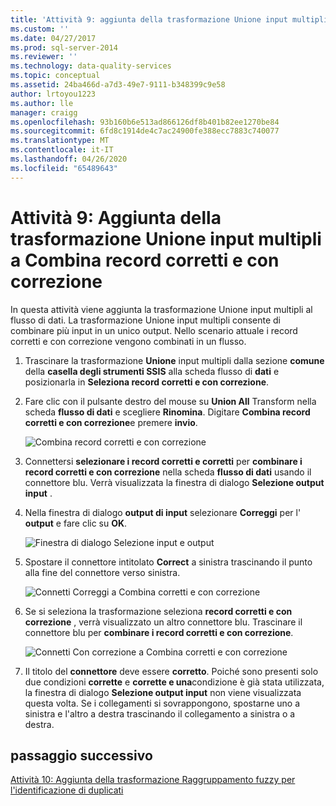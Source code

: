 ```yaml
---
title: 'Attività 9: aggiunta della trasformazione Unione input multipli per combinare record corretti e con correzione | Microsoft Docs'
ms.custom: ''
ms.date: 04/27/2017
ms.prod: sql-server-2014
ms.reviewer: ''
ms.technology: data-quality-services
ms.topic: conceptual
ms.assetid: 24ba466d-a7d3-49e7-9111-b348399c9e58
author: lrtoyou1223
ms.author: lle
manager: craigg
ms.openlocfilehash: 93b160b6e513ad866126df8b401b82ee1270be84
ms.sourcegitcommit: 6fd8c1914de4c7ac24900fe388ecc7883c740077
ms.translationtype: MT
ms.contentlocale: it-IT
ms.lasthandoff: 04/26/2020
ms.locfileid: "65489643"
---
```

# <a name="task-9-adding-union-all-transform-to-combine-correct-and-corrected-records"></a>Attività 9: Aggiunta della trasformazione Unione input multipli a Combina record corretti e con correzione
  In questa attività viene aggiunta la trasformazione Unione input multipli al flusso di dati. La trasformazione Unione input multipli consente di combinare più input in un unico output. Nello scenario attuale i record corretti e con correzione vengono combinati in un flusso.  
  
1.  Trascinare la trasformazione **Unione** input multipli dalla sezione **comune** della **casella degli strumenti SSIS** alla scheda flusso di **dati** e posizionarla in **Seleziona record corretti e con correzione**.  
  
2.  Fare clic con il pulsante destro del mouse su **Union All** Transform nella scheda **flusso di dati** e scegliere **Rinomina**. Digitare **Combina record corretti e con correzione**e premere **invio**.  
  
     ![Combina record corretti e con correzione](../../2014/tutorials/media/et-addinguattocombinecacrecords-01.jpg "Combina record corretti e con correzione")  
  
3.  Connettersi **selezionare i record corretti e corretti** per **combinare i record corretti e con correzione** nella scheda **flusso di dati** usando il connettore blu. Verrà visualizzata la finestra di dialogo **Selezione output input** .  
  
4.  Nella finestra di dialogo **output di input** selezionare **Correggi** per l' **output** e fare clic su **OK**.  
  
     ![Finestra di dialogo Selezione input e output](../../2014/tutorials/media/et-addinguattocombinecacrecords-02.jpg "Finestra di dialogo Selezione input e output")  
  
5.  Spostare il connettore intitolato **Correct** a sinistra trascinando il punto alla fine del connettore verso sinistra.  
  
     ![Connetti Correggi a Combina corretti e con correzione](../../2014/tutorials/media/et-addinguattocombinecacrecords-03.jpg "Connetti Correggi a Combina corretti e con correzione")  
  
6.  Se si seleziona la trasformazione seleziona **record corretti e con correzione** , verrà visualizzato un altro connettore blu. Trascinare il connettore blu per **combinare i record corretti e con correzione**.  
  
     ![Connetti Con correzione a Combina corretti e con correzione](../../2014/tutorials/media/et-addinguattocombinecacrecords-04.jpg "Connetti Con correzione a Combina corretti e con correzione")  
  
7.  Il titolo del **connettore** deve essere **corretto**. Poiché sono presenti solo due condizioni **corrette** e **corrette e una**condizione è già stata utilizzata, la finestra di dialogo **Selezione output input** non viene visualizzata questa volta. Se i collegamenti si sovrappongono, spostarne uno a sinistra e l'altro a destra trascinando il collegamento a sinistra o a destra.  
  
## <a name="next-step"></a>passaggio successivo  
 [Attività 10: Aggiunta della trasformazione Raggruppamento fuzzy per l'identificazione di duplicati](../../2014/tutorials/task-10-adding-fuzzy-group-transform-to-identify-duplicates.md)  
  
  
